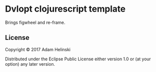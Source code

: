 # Dvlopt clojurescript template

Brings figwheel and re-frame.


## License

Copyright © 2017 Adam Helinski

Distributed under the Eclipse Public License either version 1.0 or (at
your option) any later version.
